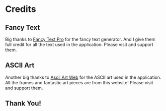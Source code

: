 # Credits

## Fancy Text
Big thanks to [Fancy Text Pro](https://www.fancytextpro.com/BigTextGenerator/Varsity) for the fancy text generator. And I give them full credit for all the text used in the application. Please visit and support them.

## ASCII Art
Another big thanks to [Ascii Art Web](https://www.asciiart.eu) for the ASCII art used in the application. All the frames and fantastic art pieces are from this website! Please visit and support them.

## Thank You!

